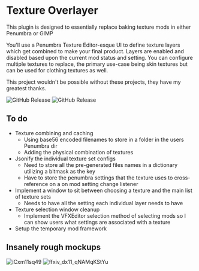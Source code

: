 

# Texture Overlayer



This plugin is designed to essentially replace baking texture mods in either Penumbra or GIMP

You'll use a Penumbra Texture Editor-esque UI to define texture layers which get combined to make your final product.
Layers are enabled and disabled based upon the current mod status and setting.
You can configure multiple textures to replace, the primary use-case being skin textures but can be used for clothing textures as well.

This project wouldn't be possible without these projects, they have my greatest thanks.

![GitHub Release](https://img.shields.io/github/v/release/xivdev/Penumbra?style=plastic&label=Penumbra) ![GitHub Release](https://img.shields.io/github/v/release/0ceal0t/Dalamud-VFXEditor?style=plastic&label=VfxEdit)



## To do

* Texture combining and caching
  * Using base56 encoded filenames to store in a folder in the users Penumbra dir
  * Adding the physical combination of textures
* Jsonify the individual texture set configs
  * Need to store all the pre-generated files names in a dictionary utilizing a bitmask as the key
  * Have to store the penumbra settings that the texture uses to cross-reference on a on mod setting change listener
* Implement a window to sit between choosing a texture and the main list of texture sets
  * Needs to have all the setting each individual layer needs to have
* Texture selection window cleanup
  * Implement the VFXEditor selection method of selecting mods so I can show users what settings are associated with a texture
* Setup the temporary mod framework



## Insanely rough mockups
![iCxm11sq49](https://github.com/user-attachments/assets/d8c0e1d2-48cd-4c81-a46c-b4cb7d571906)
![ffxiv_dx11_qNAMqKStYu](https://github.com/user-attachments/assets/d4278bfc-6e63-49bf-bc11-71b26dfd25fd)
